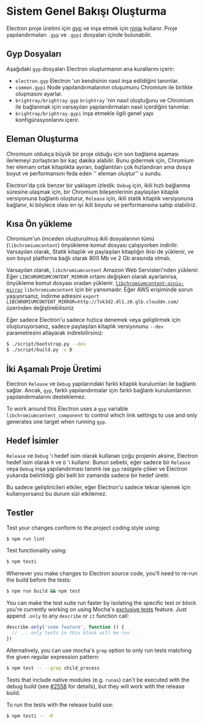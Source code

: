 # Sistem Genel Bakışı Oluşturma

Electron proje üretimi için [gyp](https://gyp.gsrc.io/) ve inşa etmek için [ninja](https://ninja-build.org/) kullanır. Proje yapılandırmaları `.gyp` ve `.gypi` dosyaları içinde bulunabilir.

## Gyp Dosyaları

Aşağıdaki `gyp` dosyaları Electron oluşturmanın ana kurallarını içerir:

* `electron.gyp` Electron 'un kendisinin nasıl inşa edildiğini tanımlar.
* `common.gypi` Node yapılandırmalarının oluşumunu Chromium ile birlikte oluşmasını ayarlar.
* `brightray/brightray.gyp` `brightray` 'nin nasıl oluştuğunu ve Chromium ile bağlanmak için varsayılan yapılandırmaları nasıl içerdiğini tanımlar.
* `brightray/brightray.gypi` inşa etmekle ilgili genel yapı konfigürasyonlarını içerir.

## Eleman Oluşturma

Chromium oldukça büyük bir proje olduğu için son bağlama aşaması ilerlemeyi zorlaştıran bir kaç dakika alabilir. Bunu gidermek için, Chromium her elemanı ortak kitaplıkta ayıran, bağlantıları çok hızlandıran ama dosya boyut ve performansını feda eden '' eleman oluştur'' u sundu.

Electron'da çok benzer bir yaklaşım izledik: `Debug` için, ikili hızlı bağlanma süresine ulaşmak için, bir Chromium bileşenlerinin paylaşılan kitaplık versiyonuna bağlantı oluşturur, `Release` için, ikili statik kitaplık versiyonuna bağlanır, ki böylece olası en iyi ikili boyutu ve performansına sahip olabiliriz.

## Kısa Ön yükleme

Chromium'un önceden oluşturulmuş ikili dosyalarının tümü (`libchromiumcontent`) önyükleme komut dosyası çalışıyorken indirilir. Varsayılan olarak, Statik kitaplık ve paylaşılan kitaplığın ikisi de yüklenir, ve son boyut platforma bağlı olarak 800 Mb ve 2 Gb arasında olmalı.

Varsayılan olarak, `libchromiumcontent` Amazon Web Servisleri'nden yüklenir. Eğer `LIBCHROMIUMCONTENT_MIRROR` ortamı değişken olarak ayarlanırsa, önyükleme komut dosyası oradan yüklenir. [`libchromiumcontent-qiniu-mirror`](https://github.com/hokein/libchromiumcontent-qiniu-mirror) `libchromiumcontent` için bir yansımadır. Eğer AWS erişiminde sorun yaşıyorsanız, indirme adresini `export LIBCHROMIUMCONTENT_MIRROR=http://7xk3d2.dl1.z0.glb.clouddn.com/` üzerinden değiştirebilisiniz

Eğer sadece Electron'u sadece hızlıca denemek veya geliştirmek için oluşturuyorsanız, sadece paylaşılan kitaplık versiyonunu `--dev` parametresini atlayarak indirebilirsiniz:

```sh
$ ./script/bootstrap.py --dev
$ ./script/build.py -c D
```

## İki Aşamalı Proje Üretimi

Electron `Release` ve `Debug` yapılarındaki farklı kitaplık kurulumları ile bağlantı sağlar. Ancak, `gyp`, farklı yapılandırmalar için farklı bağlantı kurulumlarının yapılandırmalarını desteklemez.

To work around this Electron uses a `gyp` variable `libchromiumcontent_component` to control which link settings to use and only generates one target when running `gyp`.

## Hedef İsimler

`Release` ve `Debug` 'ı hedef isim olarak kullanan çoğu projenin aksine, Electron hedef isim olarak `R` ve `D` 'ı kullanır. Bunun sebebi, eğer sadece bir `Release` veya `Debug` inşa yapılandırması tanımlı ise `gyp` rastgele çöker ve Electron yukarıda belirtildiği gibi belli bir zamanda sadece bir hedef üretir.

Bu sadece geliştiricileri etkiler, eğer Electron'u sadece tekrar işlemek için kullanıyorsanız bu durum sizi etkilemez.

## Testler

Test your changes conform to the project coding style using:

```sh
$ npm run lint
```

Test functionality using:

```sh
$ npm testi
```

Whenever you make changes to Electron source code, you'll need to re-run the build before the tests:

```sh
$ npm run build && npm test
```

You can make the test suite run faster by isolating the specific test or block you're currently working on using Mocha's [exclusive tests](https://mochajs.org/#exclusive-tests) feature. Just append `.only` to any `describe` or `it` function call:

```js
describe.only('some feature', function () {
  // ... only tests in this block will be run
})
```

Alternatively, you can use mocha's `grep` option to only run tests matching the given regular expression pattern:

```sh
$ npm test -- --grep child_process
```

Tests that include native modules (e.g. `runas`) can't be executed with the debug build (see [#2558](https://github.com/electron/electron/issues/2558) for details), but they will work with the release build.

To run the tests with the release build use:

```sh
$ npm testi -- -R
```